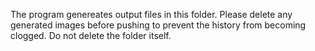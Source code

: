 The program genereates output files in this folder. Please delete any generated images before pushing to prevent the history from becoming clogged. Do not delete the folder itself.
